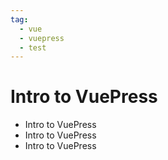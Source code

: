 ```yaml
---
tag: 
  - vue
  - vuepress
  - test
---
```


# Intro to VuePress

- Intro to VuePress
- Intro to VuePress
- Intro to VuePress